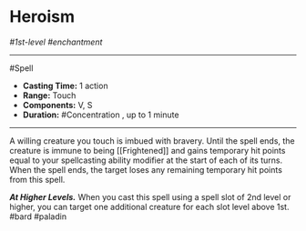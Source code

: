 # Heroism
*#1st-level #enchantment*
___ 
#Spell
- **Casting Time:** 1 action
- **Range:** Touch
- **Components:** V, S
- **Duration:** #Concentration , up to 1 minute
---
A willing creature you touch is imbued with bravery. Until the spell ends, the creature is immune to being [[Frightened]] and gains temporary hit points equal to your spellcasting ability modifier at the start of each of its turns. When the spell ends, the target loses any remaining temporary hit points from this spell.

***At Higher Levels.*** When you cast this spell using a spell slot of 2nd level or higher, you can target one additional creature for each slot level above 1st.
#bard
#paladin